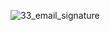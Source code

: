 ![33_email_signature](https://user-images.githubusercontent.com/105997287/212519145-afe5f2e0-b784-4da7-aacf-94f1bd984b0f.png)

